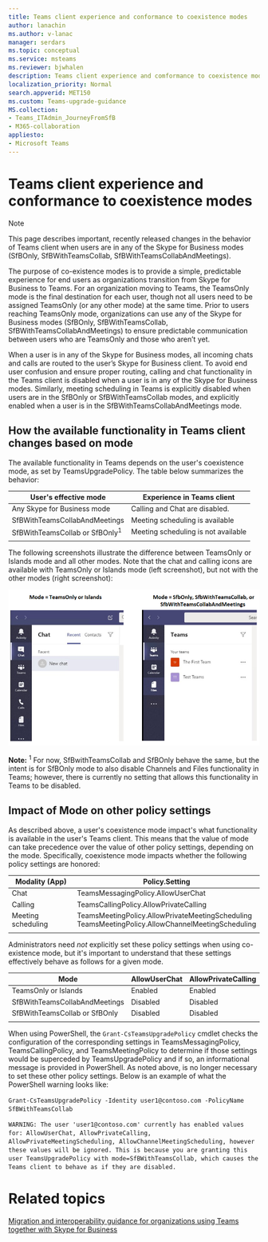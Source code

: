 ```yaml
---
title: Teams client experience and conformance to coexistence modes
author: lanachin
ms.author: v-lanac
manager: serdars
ms.topic: conceptual
ms.service: msteams
ms.reviewer: bjwhalen
description: Teams client experience and comformance to coexistence modes
localization_priority: Normal
search.appverid: MET150
ms.custom: Teams-upgrade-guidance
MS.collection: 
- Teams_ITAdmin_JourneyFromSfB
- M365-collaboration
appliesto:
- Microsoft Teams
---
```


<a name="about-upgrade-basic"></a>

# Teams client experience and conformance to coexistence modes

> [!NOTE]
> This page describes important, recently released changes in the behavior of Teams client when users are in any of the Skype for Business modes (SfBOnly, SfBWithTeamsCollab, SfBWithTeamsCollabAndMeetings).


The purpose of co-existence modes is to provide a simple, predictable experience for end users as organizations transition from Skype for Business to Teams.  For an organization moving to Teams, the TeamsOnly mode is the final destination for each user, though not all users need to be assigned TeamsOnly (or any other mode) at the same time.  Prior to users reaching TeamsOnly mode, organizations can use any of the Skype for Business modes (SfBOnly, SfBWithTeamsCollab, SfBWithTeamsCollabAndMeetings) to ensure predictable communication between users who are TeamsOnly and those who aren’t yet. 

When a user is in any of the Skype for Business modes, all incoming chats and calls are routed to the user’s Skype for Business client. To avoid end user confusion and ensure proper routing, calling and chat functionality in the Teams client is disabled when a user is in any of the Skype for Business modes. Similarly, meeting scheduling in Teams is explicitly disabled when users are in the SfBOnly or SfBWithTeamsCollab modes, and explicitly enabled when a user is in the SfBWithTeamsCollabAndMeetings mode.   

## How the available functionality in Teams client changes based on mode
The available functionality in Teams depends on the user's coexistence mode, as set by TeamsUpgradePolicy. The table below summarizes the  behavior:

|User's effective mode|Experience in Teams client|
|---|---|
|Any Skype for Business mode|Calling and Chat are disabled.|
|SfBWithTeamsCollabAndMeetings|Meeting scheduling is available|
|SfBWithTeamsCollab or SfBOnly<sup>1</sup>|Meeting scheduling is not available|
|||

The following screenshots illustrate the difference between TeamsOnly or Islands mode and all other modes. Note that the chat and calling icons are available with TeamsOnly or Islands mode (left screenshot), but not with the other modes (right screenshot):

![Shows Teams mode comparisons](media/teams-mode-comparison.png)


 
**Note:**
<sup>1</sup> For now, SfBwithTeamsCollab and SfBOnly behave the same, but the intent is for SfBOnly mode to also disable Channels and Files functionality in Teams; however, there is currently no setting that allows this functionality in Teams to be disabled.


## Impact of Mode on other policy settings
As described above, a user's coexistence mode impact's what functionality is available in the user's Teams client. This means that the value of mode can take precedence over the value of other policy settings, depending on the mode. Specifically,  coexistence mode impacts whether the following policy settings are honored:

|**Modality (App)**|**Policy.Setting**|
|---|---|
|Chat|TeamsMessagingPolicy.AllowUserChat|
|Calling|TeamsCallingPolicy.AllowPrivateCalling|
|Meeting scheduling|TeamsMeetingPolicy.AllowPrivateMeetingScheduling</br>TeamsMeetingPolicy.AllowChannelMeetingScheduling|
|||

Administrators need *not* explicitly set these policy settings when using co-existence mode, but it's important to understand that these settings effectively behave as follows for a given mode. 

|Mode|AllowUserChat|AllowPrivateCalling|AllowPrivateMeetingScheduling|AllowChannelMeetingScheduling|
|---|---|---|---|---|
|TeamsOnly or Islands|Enabled|Enabled|Enabled|Enabled|
|SfBWithTeamsCollabAndMeetings|Disabled|Disabled|Enabled|Enabled|
|SfBWithTeamsCollab or SfBOnly|Disabled|Disabled|Disabled|Disabled|
||||||

When using PowerShell, the `Grant-CsTeamsUpgradePolicy` cmdlet checks the configuration of the corresponding settings in TeamsMessagingPolicy, TeamsCallingPolicy, and TeamsMeetingPolicy to determine if those settings would be superceded by TeamsUpgradePolicy and if so, an informational message is provided in PowerShell.  As noted above,  is no longer necessary to set these other policy settings. Below is an example of what the PowerShell warning looks like:

`Grant-CsTeamsUpgradePolicy -Identity user1@contoso.com -PolicyName SfBWithTeamsCollab`

`WARNING: The user 'user1@contoso.com' currently has enabled values for: AllowUserChat, AllowPrivateCalling, AllowPrivateMeetingScheduling, AllowChannelMeetingScheduling, however these values will be ignored. This is because you are granting this user TeamsUpgradePolicy with mode=SfBWithTeamsCollab, which causes the Teams client to behave as if they are disabled.`



# Related topics

[Migration and interoperability guidance for organizations using Teams together with Skype for Business](https://docs.microsoft.com/en-us/microsoftteams/migration-interop-guidance-for-teams-with-skype)




